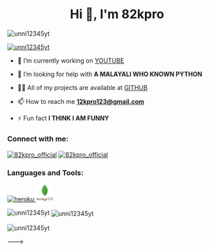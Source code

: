 <h1 align="center">Hi 👋, I'm 82kpro</h1>
<p align="left"> <img src="https://komarev.com/ghpvc/?username=unni12345yt&label=Profile%20views&color=0e75b6&style=flat" alt="unni12345yt" /> </p>

<p align="left"> <a href="https://github.com/ryo-ma/github-profile-trophy"><img src="https://github-profile-trophy.vercel.app/?username=unni12345yt" alt="unni12345yt" /></a> </p>

- 🔭 I’m currently working on [YOUTUBE](https://www.youtube.com/@82kpro)

- 🤝 I’m looking for help with **A MALAYALI WHO KNOWN PYTHON**

- 👨‍💻 All of my projects are available at [GITHUB](GITHUB)

- 📫 How to reach me **12kpro123@gmail.com**

- ⚡ Fun fact **I THINK I AM FUNNY**

<h3 align="left">Connect with me:</h3>
<p align="left">
<a href="https://instagram.com/82kpro_official" target="blank"><img align="center" src="https://raw.githubusercontent.com/rahuldkjain/github-profile-readme-generator/master/src/images/icons/Social/instagram.svg" alt="82kpro_official" height="30" width="40" /></a>
<a href="https://www.youtube.com/c/82kpro_official" target="blank"><img align="center" src="https://raw.githubusercontent.com/rahuldkjain/github-profile-readme-generator/master/src/images/icons/Social/youtube.svg" alt="82kpro_official" height="30" width="40" /></a>
</p>

<h3 align="left">Languages and Tools:</h3>
<p align="left"> <a href="https://heroku.com" target="_blank" rel="noreferrer"> <img src="https://www.vectorlogo.zone/logos/heroku/heroku-icon.svg" alt="heroku" width="40" height="40"/> </a> <a href="https://www.mongodb.com/" target="_blank" rel="noreferrer"> <img src="https://raw.githubusercontent.com/devicons/devicon/master/icons/mongodb/mongodb-original-wordmark.svg" alt="mongodb" width="40" height="40"/> </a> </p>

<p><img align="left" src="https://github-readme-stats.vercel.app/api/top-langs?username=unni12345yt&show_icons=true&locale=en&layout=compact" alt="unni12345yt" /></p>

<p>&nbsp;<img align="center" src="https://github-readme-stats.vercel.app/api?username=unni12345yt&show_icons=true&locale=en" alt="unni12345yt" /></p>

<p><img align="center" src="https://github-readme-streak-stats.herokuapp.com/?user=unni12345yt&" alt="unni12345yt" /></p>

--->

